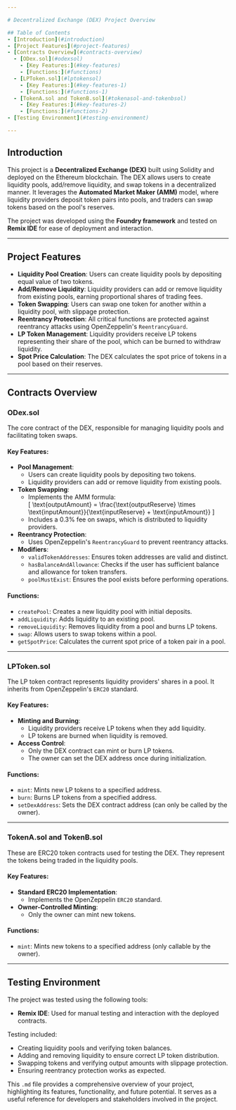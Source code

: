 ```yaml
---

# Decentralized Exchange (DEX) Project Overview

## Table of Contents
- [Introduction](#introduction)
- [Project Features](#project-features)
- [Contracts Overview](#contracts-overview)
  - [ODex.sol](#odexsol)
    - [Key Features:](#key-features)
    - [Functions:](#functions)
  - [LPToken.sol](#lptokensol)
    - [Key Features:](#key-features-1)
    - [Functions:](#functions-1)
  - [TokenA.sol and TokenB.sol](#tokenasol-and-tokenbsol)
    - [Key Features:](#key-features-2)
    - [Functions:](#functions-2)
- [Testing Environment](#testing-environment)

---
```


## Introduction

This project is a **Decentralized Exchange (DEX)** built using Solidity and deployed on the Ethereum blockchain. The DEX allows users to create liquidity pools, add/remove liquidity, and swap tokens in a decentralized manner. It leverages the **Automated Market Maker (AMM)** model, where liquidity providers deposit token pairs into pools, and traders can swap tokens based on the pool's reserves.

The project was developed using the **Foundry framework** and tested on **Remix IDE** for ease of deployment and interaction.

---

## Project Features

- **Liquidity Pool Creation**: Users can create liquidity pools by depositing equal value of two tokens.
- **Add/Remove Liquidity**: Liquidity providers can add or remove liquidity from existing pools, earning proportional shares of trading fees.
- **Token Swapping**: Users can swap one token for another within a liquidity pool, with slippage protection.
- **Reentrancy Protection**: All critical functions are protected against reentrancy attacks using OpenZeppelin's `ReentrancyGuard`.
- **LP Token Management**: Liquidity providers receive LP tokens representing their share of the pool, which can be burned to withdraw liquidity.
- **Spot Price Calculation**: The DEX calculates the spot price of tokens in a pool based on their reserves.

---

## Contracts Overview

### ODex.sol

The core contract of the DEX, responsible for managing liquidity pools and facilitating token swaps.

#### Key Features:
- **Pool Management**:
  - Users can create liquidity pools by depositing two tokens.
  - Liquidity providers can add or remove liquidity from existing pools.
- **Token Swapping**:
  - Implements the AMM formula:  
    \[
    \text{outputAmount} = \frac{\text{outputReserve} \times \text{inputAmount}}{\text{inputReserve} + \text{inputAmount}}
    \]
  - Includes a 0.3% fee on swaps, which is distributed to liquidity providers.
- **Reentrancy Protection**:
  - Uses OpenZeppelin's `ReentrancyGuard` to prevent reentrancy attacks.
- **Modifiers**:
  - `validTokenAddresses`: Ensures token addresses are valid and distinct.
  - `hasBalanceAndAllowance`: Checks if the user has sufficient balance and allowance for token transfers.
  - `poolMustExist`: Ensures the pool exists before performing operations.

#### Functions:
- `createPool`: Creates a new liquidity pool with initial deposits.
- `addLiquidity`: Adds liquidity to an existing pool.
- `removeLiquidity`: Removes liquidity from a pool and burns LP tokens.
- `swap`: Allows users to swap tokens within a pool.
- `getSpotPrice`: Calculates the current spot price of a token pair in a pool.

---

### LPToken.sol

The LP token contract represents liquidity providers' shares in a pool. It inherits from OpenZeppelin's `ERC20` standard.

#### Key Features:
- **Minting and Burning**:
  - Liquidity providers receive LP tokens when they add liquidity.
  - LP tokens are burned when liquidity is removed.
- **Access Control**:
  - Only the DEX contract can mint or burn LP tokens.
  - The owner can set the DEX address once during initialization.

#### Functions:
- `mint`: Mints new LP tokens to a specified address.
- `burn`: Burns LP tokens from a specified address.
- `setDexAddress`: Sets the DEX contract address (can only be called by the owner).

---

### TokenA.sol and TokenB.sol

These are ERC20 token contracts used for testing the DEX. They represent the tokens being traded in the liquidity pools.

#### Key Features:
- **Standard ERC20 Implementation**:
  - Implements the OpenZeppelin `ERC20` standard.
- **Owner-Controlled Minting**:
  - Only the owner can mint new tokens.

#### Functions:
- `mint`: Mints new tokens to a specified address (only callable by the owner).

---

## Testing Environment

The project was tested using the following tools:

- **Remix IDE**: Used for manual testing and interaction with the deployed contracts.

Testing included:
- Creating liquidity pools and verifying token balances.
- Adding and removing liquidity to ensure correct LP token distribution.
- Swapping tokens and verifying output amounts with slippage protection.
- Ensuring reentrancy protection works as expected.



This `.md` file provides a comprehensive overview of your project, highlighting its features, functionality, and future potential. It serves as a useful reference for developers and stakeholders involved in the project.
